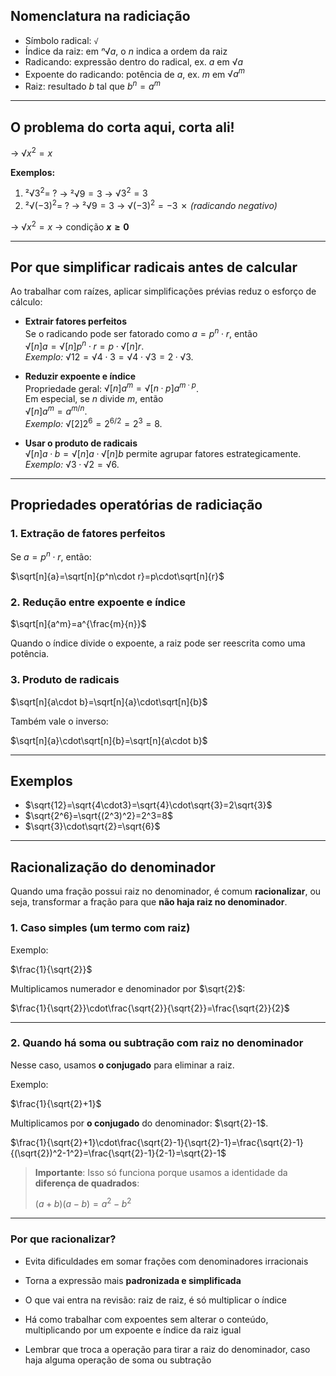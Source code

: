 ## Nomenclatura na radiciação

- Símbolo radical: `√`  
- Índice da raiz: em $ⁿ√a$, o $n$ indica a ordem da raiz  
- Radicando: expressão dentro do radical, ex. $a$ em $√a$  
- Expoente do radicando: potência de $a$, ex. $m$ em $√{a^m}$  
- Raiz: resultado $b$ tal que $b^n = a^m$

---

## **O problema do corta aqui, corta ali!**  

→ $√{x^2} = x$

**Exemplos:**  
1. $²√{3^2} =\;?$ → $²√9 = 3$ → $√{3^2} = 3$  
2. $²√{(-3)^2} =\;?$ → $²√9 = 3$ → $√{(-3)^2} = -3$ ✗ _(radicando negativo)_

→ $√{x^2} = x$ → condição **$x ≥ 0$**

---

## Por que simplificar radicais antes de calcular

Ao trabalhar com raízes, aplicar simplificações prévias reduz o esforço de cálculo:

- **Extrair fatores perfeitos**  
  Se o radicando pode ser fatorado como $a = p^n \cdot r$, então  
  $√[n]{a} = √[n]{p^n \cdot r} = p \cdot √[n]{r}$.  
  *Exemplo:* $√{12} = √{4\cdot3} = √4 \cdot √3 = 2·√3$.

- **Reduzir expoente e índice**  
  Propriedade geral: $√[n]{a^m} = √[n·p]{a^{m·p}}$.  
  Em especial, se $n$ divide $m$, então  
  $√[n]{a^m} = a^{m/n}$.  
  *Exemplo:* $√[2]{2^6} = 2^{6/2} = 2^3 = 8$.

- **Usar o produto de radicais**  
  $√[n]{a·b} = √[n]{a}·√[n]{b}$ permite agrupar fatores estrategicamente.  
  *Exemplo:* $√3·√2 = √6$.

---
## Propriedades operatórias de radiciação

### 1. Extração de fatores perfeitos
Se $a=p^n\cdot r$, então:

$\sqrt[n]{a}=\sqrt[n]{p^n\cdot r}=p\cdot\sqrt[n]{r}$

### 2. Redução entre expoente e índice
$\sqrt[n]{a^m}=a^{\frac{m}{n}}$

Quando o índice divide o expoente, a raiz pode ser reescrita como uma potência.

### 3. Produto de radicais
$\sqrt[n]{a\cdot b}=\sqrt[n]{a}\cdot\sqrt[n]{b}$

Também vale o inverso:

$\sqrt[n]{a}\cdot\sqrt[n]{b}=\sqrt[n]{a\cdot b}$

---
## Exemplos

- $\sqrt{12}=\sqrt{4\cdot3}=\sqrt{4}\cdot\sqrt{3}=2\sqrt{3}$
- $\sqrt{2^6}=\sqrt{(2^3)^2}=2^3=8$
- $\sqrt{3}\cdot\sqrt{2}=\sqrt{6}$
---

## Racionalização do denominador

Quando uma fração possui raiz no denominador, é comum **racionalizar**, ou seja, transformar a fração para que **não haja raiz no denominador**.

### 1. Caso simples (um termo com raiz)

Exemplo:

$\frac{1}{\sqrt{2}}$

Multiplicamos numerador e denominador por $\sqrt{2}$:

$\frac{1}{\sqrt{2}}\cdot\frac{\sqrt{2}}{\sqrt{2}}=\frac{\sqrt{2}}{2}$

---

### 2. Quando há soma ou subtração com raiz no denominador

Nesse caso, usamos **o conjugado** para eliminar a raiz.

Exemplo:

$\frac{1}{\sqrt{2}+1}$

Multiplicamos por **o conjugado** do denominador: $\sqrt{2}-1$.

$\frac{1}{\sqrt{2}+1}\cdot\frac{\sqrt{2}-1}{\sqrt{2}-1}=\frac{\sqrt{2}-1}{(\sqrt{2})^2-1^2}=\frac{\sqrt{2}-1}{2-1}=\sqrt{2}-1$

> **Importante**: Isso só funciona porque usamos a identidade da **diferença de quadrados**:
> 
> $(a+b)(a-b)=a^2-b^2$

---

### Por que racionalizar?

- Evita dificuldades em somar frações com denominadores irracionais
- Torna a expressão mais **padronizada e simplificada**


- O que vai entra na revisão: raiz de raiz, é só multiplicar o índice
- Há como trabalhar com expoentes sem alterar o conteúdo, multiplicando por um expoente e índice da raiz igual  
- Lembrar que troca a operação para tirar a raiz do denominador, caso haja alguma operação de soma ou subtração
